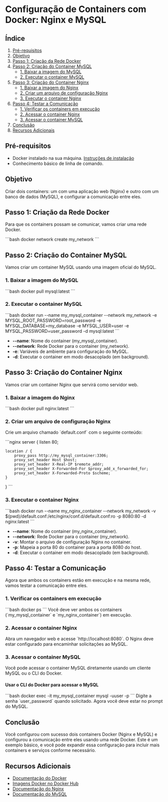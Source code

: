 
# Configuração de Containers com Docker: Nginx e MySQL

## Índice
1. [Pré-requisitos](#pré-requisitos)
2. [Objetivo](#objetivo)
3. [Passo 1: Criação da Rede Docker](#passo-1-criação-da-rede-docker)
4. [Passo 2: Criação do Container MySQL](#passo-2-criação-do-container-mysql)
    - [1. Baixar a imagem do MySQL](#1-baixar-a-imagem-do-mysql)
    - [2. Executar o container MySQL](#2-executar-o-container-mysql)
5. [Passo 3: Criação do Container Nginx](#passo-3-criação-do-container-nginx)
    - [1. Baixar a imagem do Nginx](#1-baixar-a-imagem-do-nginx)
    - [2. Criar um arquivo de configuração Nginx](#2-criar-um-arquivo-de-configuração-nginx)
    - [3. Executar o container Nginx](#3-executar-o-container-nginx)
6. [Passo 4: Testar a Comunicação](#passo-4-testar-a-comunicação)
    - [1. Verificar os containers em execução](#1-verificar-os-containers-em-execução)
    - [2. Acessar o container Nginx](#2-acessar-o-container-nginx)
    - [3. Acessar o container MySQL](#3-acessar-o-container-mysql)
7. [Conclusão](#conclusão)
8. [Recursos Adicionais](#recursos-adicionais)

## Pré-requisitos
- Docker instalado na sua máquina. [Instruções de instalação](https://docs.docker.com/get-docker/)
- Conhecimento básico de linha de comando.

## Objetivo
Criar dois containers: um com uma aplicação web (Nginx) e outro com um banco de dados (MySQL), e configurar a comunicação entre eles.

## Passo 1: Criação da Rede Docker
Para que os containers possam se comunicar, vamos criar uma rede Docker.

\`\`\`bash
docker network create my_network
\`\`\`

## Passo 2: Criação do Container MySQL
Vamos criar um container MySQL usando uma imagem oficial do MySQL.

### 1. Baixar a imagem do MySQL
\`\`\`bash
docker pull mysql:latest
\`\`\`

### 2. Executar o container MySQL
\`\`\`bash
docker run --name my_mysql_container --network my_network -e MYSQL_ROOT_PASSWORD=root_password -e MYSQL_DATABASE=my_database -e MYSQL_USER=user -e MYSQL_PASSWORD=user_password -d mysql:latest
\`\`\`
- **--name**: Nome do container (my_mysql_container).
- **--network**: Rede Docker para o container (my_network).
- **-e**: Variáveis de ambiente para configuração do MySQL.
- **-d**: Executar o container em modo desacoplado (em background).

## Passo 3: Criação do Container Nginx
Vamos criar um container Nginx que servirá como servidor web.

### 1. Baixar a imagem do Nginx
\`\`\`bash
docker pull nginx:latest
\`\`\`

### 2. Criar um arquivo de configuração Nginx
Crie um arquivo chamado \`default.conf\` com o seguinte conteúdo:

\`\`\`nginx
server {
    listen 80;

    location / {
        proxy_pass http://my_mysql_container:3306;
        proxy_set_header Host $host;
        proxy_set_header X-Real-IP $remote_addr;
        proxy_set_header X-Forwarded-For $proxy_add_x_forwarded_for;
        proxy_set_header X-Forwarded-Proto $scheme;
    }
}
\`\`\`

### 3. Executar o container Nginx
\`\`\`bash
docker run --name my_nginx_container --network my_network -v $(pwd)/default.conf:/etc/nginx/conf.d/default.conf:ro -p 8080:80 -d nginx:latest
\`\`\`
- **--name**: Nome do container (my_nginx_container).
- **--network**: Rede Docker para o container (my_network).
- **-v**: Montar o arquivo de configuração Nginx no container.
- **-p**: Mapeia a porta 80 do container para a porta 8080 do host.
- **-d**: Executar o container em modo desacoplado (em background).

## Passo 4: Testar a Comunicação
Agora que ambos os containers estão em execução e na mesma rede, vamos testar a comunicação entre eles.

### 1. Verificar os containers em execução
\`\`\`bash
docker ps
\`\`\`
Você deve ver ambos os containers (\`my_mysql_container\` e \`my_nginx_container\`) em execução.

### 2. Acessar o container Nginx
Abra um navegador web e acesse \`http://localhost:8080\`. O Nginx deve estar configurado para encaminhar solicitações ao MySQL.

### 3. Acessar o container MySQL
Você pode acessar o container MySQL diretamente usando um cliente MySQL ou o CLI do Docker.

#### Usar o CLI do Docker para acessar o MySQL
\`\`\`bash
docker exec -it my_mysql_container mysql -uuser -p
\`\`\`
Digite a senha \`user_password\` quando solicitado. Agora você deve estar no prompt do MySQL.

## Conclusão
Você configurou com sucesso dois containers Docker (Nginx e MySQL) e configurou a comunicação entre eles usando uma rede Docker. Este é um exemplo básico, e você pode expandir essa configuração para incluir mais containers e serviços conforme necessário.

## Recursos Adicionais
- [Documentação do Docker](https://docs.docker.com/)
- [Imagens Docker no Docker Hub](https://hub.docker.com/)
- [Documentação do Nginx](https://nginx.org/en/docs/)
- [Documentação do MySQL](https://dev.mysql.com/doc/)
